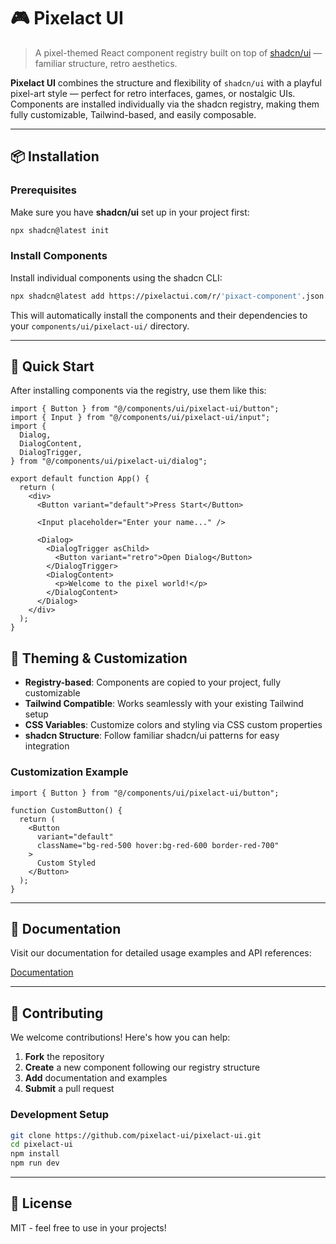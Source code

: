 # 🎮 Pixelact UI

> A pixel-themed React component registry built on top of [shadcn/ui](https://ui.shadcn.dev/) — familiar structure, retro aesthetics.

**Pixelact UI** combines the structure and flexibility of `shadcn/ui` with a playful pixel-art style — perfect for retro interfaces, games, or nostalgic UIs. Components are installed individually via the shadcn registry, making them fully customizable, Tailwind-based, and easily composable.

---

## 📦 Installation

### Prerequisites

Make sure you have **shadcn/ui** set up in your project first:

```bash
npx shadcn@latest init
```

### Install Components

Install individual components using the shadcn CLI:

```bash
npx shadcn@latest add https://pixelactui.com/r/'pixact-component'.json
```

This will automatically install the components and their dependencies to your `components/ui/pixelact-ui/` directory.

---

## 🚀 Quick Start

After installing components via the registry, use them like this:

```tsx
import { Button } from "@/components/ui/pixelact-ui/button";
import { Input } from "@/components/ui/pixelact-ui/input";
import {
  Dialog,
  DialogContent,
  DialogTrigger,
} from "@/components/ui/pixelact-ui/dialog";

export default function App() {
  return (
    <div>
      <Button variant="default">Press Start</Button>

      <Input placeholder="Enter your name..." />

      <Dialog>
        <DialogTrigger asChild>
          <Button variant="retro">Open Dialog</Button>
        </DialogTrigger>
        <DialogContent>
          <p>Welcome to the pixel world!</p>
        </DialogContent>
      </Dialog>
    </div>
  );
}
```

## 🎨 Theming & Customization

- **Registry-based**: Components are copied to your project, fully customizable
- **Tailwind Compatible**: Works seamlessly with your existing Tailwind setup
- **CSS Variables**: Customize colors and styling via CSS custom properties
- **shadcn Structure**: Follow familiar shadcn/ui patterns for easy integration

### Customization Example

```tsx
import { Button } from "@/components/ui/pixelact-ui/button";

function CustomButton() {
  return (
    <Button
      variant="default"
      className="bg-red-500 hover:bg-red-600 border-red-700"
    >
      Custom Styled
    </Button>
  );
}
```

---

## 📖 Documentation

Visit our documentation for detailed usage examples and API references:

[Documentation](https://pixelactui.com/docs/installation)

---

## 🤝 Contributing

We welcome contributions! Here's how you can help:

1. **Fork** the repository
2. **Create** a new component following our registry structure
3. **Add** documentation and examples
4. **Submit** a pull request

### Development Setup

```bash
git clone https://github.com/pixelact-ui/pixelact-ui.git
cd pixelact-ui
npm install
npm run dev
```

---

## 📄 License

MIT - feel free to use in your projects!
